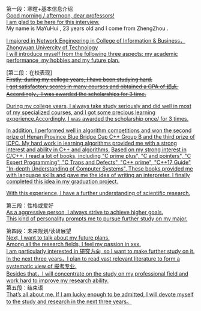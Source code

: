 第一段：寒暄+基本信息介绍  
[Good morning / afternoon, dear professors!](早上好，亲爱的教授们)  
[I am glad to be here for this interview.](很高兴参加这次面试)  
My name is MaYuHui , 23 years old and I come from ZhengZhou .

[I majored in Network Engineering in College of Information & Business，Zhongyuan Univercity of Technology ](我在中原工学院信息商务学院的网络工程专业学习)  
[I will introduce myself from the following three aspects: my academic performance, my hobbies and my future plan.](我将从以下三个方面介绍自己：我的学习成绩、我的兴趣爱好和我未来的计划)  

[第二段：在校表现]  
~~[Firstly, during my college years, I have been studying hard.](首先，在大学期间，我一直努力学习)  
[I got satisfactory scores in many courses and obtained a GPA of 绩点.](取得了xxx的绩点)  
[Accordingly，I was awarded the scholarships for 3 time. ](因此我获得了3次奖学金)~~  

[During my college years, I always take study seriously and did well in most of my specialized courses, and I got some precious learning experience.Accordingly, I was awarded the scholarship once/ for 3 times.](在大学期间，我一直在认真对待学习，并且在大多数必修课中都取得了还不错的成绩。同时我也积累了宝贵的学习经验。所以，我也得过3次奖学金。)

[In addition, I performed well in algorithm competitions and won the second prize of Henan Province Blue Bridge Cup C++ Group B and the third prize of ICPC. My hard work in learning algorithms provided me with a strong interest and ability in C++ and algorithms.](此外，我在算法竞赛中表现良好，先后获得了河南省蓝桥杯C++（B组）二等奖，ICPC三等奖，努力学习算法，为我提供了对C++和算法的浓厚兴趣和能力)
[Based on my strong interest in C/C++, I read a lot of books, including "C prime plus", "C and pointers", "C Expert Programming", "C Traps and Defects", "C++ prime", "C++17 Guide" "In-depth Understanding of Computer Systems". These books provided me with language skills and gave me the idea of writing an interpreter. I finally completed this idea in my graduation project.](基于对C/C++的浓厚兴趣，我阅读了大量的书籍，包括《Cprimeplus》《C和指针》《C专家编程》《C陷阱和缺陷》《C++prime》《C++17指南》《深入了解计算机系统》，这些书籍为我提供了语言功底，使我萌发了写一个解释器的念头，最终我在毕业设计中完成了这个想法)

[With this experience, I have a further understanding of scientific research.](通过这次经历，我对科研有了进一步的认识)

第三段：性格或爱好  
[As a aggressive person, I always strive to achieve higher goals. ](作为一个有进取心的人,我正在努力实现更高的目标)  
[This kind of personality prompts me to pursue further study on my major.](这种性格促使我继续追求我专业上的学习)  

第四段：未来规划/读研展望  
[Next, I want to talk about my future plans. ](接下来，我想谈谈研究生期间的规划。)  
[Among all the research fields, I feel my passion in xxx.](在所有的研究领域中，我对xxx方向最有热情)  
[I am particularly interested in 研究方向, so I want to make further study on it.](因为我对研究方向非常感兴趣,所以想继续在这方面深造)  
[In the next three years，I plan to read vast relevant literature to form a systematic view of 报考专业. ](所以想对其进行进一步的研究。下一个三年内，我计划阅读大量的相关文献，对报考专业形成一个系统的看法)  
[Besides that，I will concentrate on the study on my professional field and work hard to improve my research ability.](除此之外，我会潜心于自己专业领域的学习，努力提高自己的研究能力)  
第五段：结束语  
[That’s all about me. If I am lucky enough to be admitted, I will devote myself to the study and research in the next three years。](这关于我的全部，如果我有幸被录取，我会在未来的三年全身到投入学习中)
